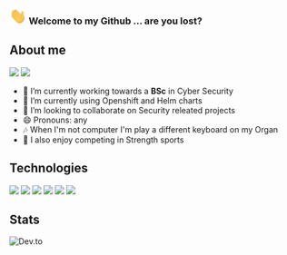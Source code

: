### <img src="https://raw.githubusercontent.com/Homopatrol/Homopatrol/master/wave.gif" width="30px"> Welcome to my Github ... are you lost?

<!-- ![alt text](https://{insert your image URL} “add your alt text”)  ![alt text](https://{insert your image URL} “add your alt text”) -->

## About me
<a href="https://www.instagram.com/Homopatrol"><img src="https://img.shields.io/badge/-Homopatrol-00008b?style=flat-square&logo=Instagram&logoColor=white"/></a>
<a href="http://linkedin.com/in/pandora-holladay-b01a241a9"><img src="https://img.shields.io/badge/-Homopatrol-00008b?style=flat-square&logo=Linkedin&logoColor=white"/></a>

- 🔭 I’m currently working towards a **BSc** in Cyber Security 
- 🌱 I’m currently using Openshift and Helm charts
- 👯 I’m looking to collaborate on Security releated projects
- 😄 Pronouns: any
- :notes: When I'm not computer I'm play a different keyboard on my Organ 
- :muscle: I also enjoy competing in Strength sports 
                                        
<!-- ![Quote](https://github-readme-quotes.herokuapp.com/quote?quoteCategory=life&theme=tokyonight&animation=default&layout=samuel&font=default) -->
                                               
## Technologies

![](https://img.shields.io/badge/OS-Linux-informational?style=flat&logo=linux&logoColor=white&color=00008b)
![](https://img.shields.io/badge/Code-Python-informational?style=flat&logo=python&logoColor=white&color=00008b)
![](https://img.shields.io/badge/Shell-Bash-informational?style=flat&logo=gnu-bash&logoColor=white&color=00008b)
![](https://img.shields.io/badge/Tools-Docker-informational?style=flat&logo=docker&logoColor=white&color=00008b)
![](https://img.shields.io/badge/Tools-Kubernetes-informational?style=flat&logo=kubernetes&logoColor=white&color=00008b)
![](https://img.shields.io/badge/Tools-Red_Hat_OpenShift-informational?style=flat&logo=red-hat-open-shift&logoColor=white&color=00008b)
 
## Stats

![Dev.to](https://github-readme-stats.vercel.app/api?username=Homopatrol&show_icons=true&theme=tokyonight)

<!--
**Homopatrol/Homopatrol** is a ✨ _special_ ✨ repository because its `README.md` (this file) appears on your GitHub profile.

Here are some ideas to get you started:

- 🔭 I’m currently working on...
- 🌱 I’m currently learning about Openshift and Helm charts
- 👯 I’m looking to collaborate on ...
- 🤔 I’m looking for help with ...
- 💬 Ask me about ...
- 📫 How to reach me: PandoraH@protonmail.com
- 😄 Pronouns: any
- ⚡ Fun fact: ...
-->

